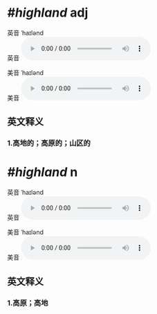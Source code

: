 # ***\#highland*** adj
英音 ˈhaɪlənd  
英音
<audio src="./media/highland adj1_AAC.aac" controls="controls"></audio>

美音 ˈhaɪlənd  
美音
<audio src="./media/highland adj2_AAC.aac" controls="controls"></audio>



  

英文释义
---
### 1.**高地的；高原的；山区的**  


# ***\#highland*** n
英音 ˈhaɪlənd  
英音
<audio src="./media/highland n1_AAC.aac" controls="controls"></audio>

美音 ˈhaɪlənd  
美音
<audio src="./media/highland n2_AAC.aac" controls="controls"></audio>



  

英文释义
---
### 1.**高原；高地**  


